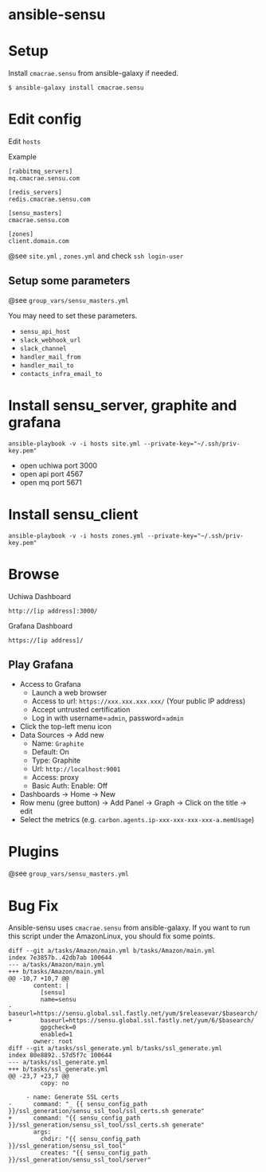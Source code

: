 # ansible-sensu

# Setup

Install `cmacrae.sensu` from ansible-galaxy if needed.

```
$ ansible-galaxy install cmacrae.sensu
```

# Edit config

Edit `hosts`

Example
```
[rabbitmq_servers]
mq.cmacrae.sensu.com

[redis_servers]
redis.cmacrae.sensu.com

[sensu_masters]
cmacrae.sensu.com

[zones]
client.domain.com
```

@see `site.yml` , `zones.yml` and check `ssh login-user`

## Setup some parameters

@see `group_vars/sensu_masters.yml`

You may need to set these parameters.

- `sensu_api_host`
- `slack_webhook_url`
- `slack_channel`
- `handler_mail_from`
- `handler_mail_to`
- `contacts_infra_email_to`

# Install sensu_server, graphite and grafana
```
ansible-playbook -v -i hosts site.yml --private-key="~/.ssh/priv-key.pem"
```

- open uchiwa port 3000
- open api port 4567
- open mq port 5671

# Install sensu_client
```
ansible-playbook -v -i hosts zones.yml --private-key="~/.ssh/priv-key.pem"
```

# Browse

Uchiwa Dashboard

`http://[ip address]:3000/`

Grafana Dashboard

`https://[ip address]/`

## Play Grafana

- Access to Grafana
    - Launch a web browser
    - Access to url: ```https://xxx.xxx.xxx.xxx/``` (Your public IP address)
    - Accept untrusted certification
    - Log in with username=`admin`, password=`admin`
- Click the top-left menu icon
- Data Sources -> Add new
    - Name: `Graphite`
    - Default: On
    - Type: Graphite
    - Url: `http://localhost:9001`
    - Access: proxy
    - Basic Auth: Enable: Off
- Dashboards -> Home -> New
- Row menu (gree button) -> Add Panel -> Graph -> Click on the title -> edit
- Select the metrics (e.g. `carbon.agents.ip-xxx-xxx-xxx-xxx-a.memUsage`)

# Plugins

@see `group_vars/sensu_masters.yml`

# Bug Fix

Ansible-sensu uses `cmacrae.sensu` from ansible-galaxy.
If you want to run this script under the AmazonLinux, you should fix some points.

```
diff --git a/tasks/Amazon/main.yml b/tasks/Amazon/main.yml
index 7e3857b..42db7ab 100644
--- a/tasks/Amazon/main.yml
+++ b/tasks/Amazon/main.yml
@@ -10,7 +10,7 @@
       content: |
         [sensu]
         name=sensu
-        baseurl=https://sensu.global.ssl.fastly.net/yum/$releasevar/$basearch/
+        baseurl=https://sensu.global.ssl.fastly.net/yum/6/$basearch/
         gpgcheck=0
         enabled=1
       owner: root
diff --git a/tasks/ssl_generate.yml b/tasks/ssl_generate.yml
index 80e8892..57d5f7c 100644
--- a/tasks/ssl_generate.yml
+++ b/tasks/ssl_generate.yml
@@ -23,7 +23,7 @@
         copy: no

     - name: Generate SSL certs
-      command: "_ {{ sensu_config_path }}/ssl_generation/sensu_ssl_tool/ssl_certs.sh generate"
+      command: "{{ sensu_config_path }}/ssl_generation/sensu_ssl_tool/ssl_certs.sh generate"
       args:
         chdir: "{{ sensu_config_path }}/ssl_generation/sensu_ssl_tool"
         creates: "{{ sensu_config_path }}/ssl_generation/sensu_ssl_tool/server"
```
